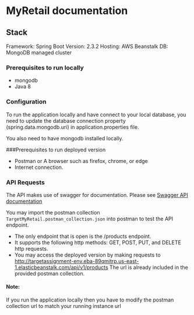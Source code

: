 # MyRetail documentation

## Stack
Framework: Spring Boot Version: 2.3.2
Hosting: AWS Beanstalk
DB: MongoDB managed cluster

### Prerequisites to run locally
* mongodb
* Java 8

### Configuration
To run the application locally and have connect to your local
database, you need to update the database connection property (spring.data.mongodb.uri)
in application.properties file. 

You also need to have mongodb installed locally. 

###Prerequisites to run deployed version
* Postman or A browser such as firefox, chrome, or edge
* Internet connection. 


### API Requests
The API makes use of swagger for documentation. 
Please see <a href="http://targetassignment-env.eba-89qmitrp.us-east-1.elasticbeanstalk.com/swagger-ui.html"> Swagger API documentation</a>

You may import the postman collection `TargetMyRetail.postman_collection.json`
into postman to test the API endpoint. 
* The only endpoint that is open is the /products endpoint. 
* It supports the following http methods: GET, POST, PUT, and DELETE
http requests. 
* You may access the deployed version by making requests to http://targetassignment-env.eba-89qmitrp.us-east-1.elasticbeanstalk.com/api/v1/products
The url is already included in the provided postman collection.


#### Note: 
If you run the application locally then you have to modify the postman collection url to match your running instance url






